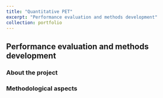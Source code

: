 ```yaml
---
title: "Quantitative PET"
excerpt: "Performance evaluation and methods development"
collection: portfolio
---
```

## Performance evaluation and methods development


### About the project


### Methodological aspects
